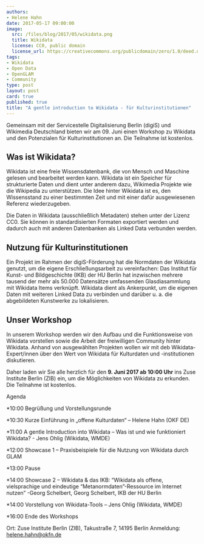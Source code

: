 ```yaml
---
authors:
- Helene Hahn
date: 2017-05-17 09:00:00
image:
  src: /files/blog/2017/05/wikidata.png
  title: Wikidata
  license: CC0, public domain
  license_url: https://creativecommons.org/publicdomain/zero/1.0/deed.de
tags:
- Wikidata
- Open Data
- OpenGLAM
- Community
type: post
layout: post
card: true
published: true
title: "A gentle introduction to Wikidata - für Kulturinstitutionen"
---
```


Gemeinsam mit der Servicestelle Digitalisierung Berlin (digiS) und Wikimedia Deutschland bieten wir am 09. Juni einen Workshop zu Wikidata und den Potenzialen für Kulturinstitutionen an. Die Teilnahme ist kostenlos.

## Was ist Wikidata?

Wikidata ist eine freie Wissensdatenbank, die von Mensch und Maschine gelesen und bearbeitet werden kann. Wikidata ist ein Speicher für strukturierte Daten und dient unter anderem dazu, Wikimedia Projekte wie die Wikipedia zu unterstützen. Die Idee hinter Wikidata ist es, den Wissensstand zu einer bestimmten Zeit und mit einer dafür ausgewiesenen Referenz wiederzugeben. 

Die Daten in Wikidata (ausschließlich Metadaten) stehen unter der Lizenz CC0. Sie können in standardisierten Formaten exportiert werden und dadurch auch mit anderen Datenbanken als Linked Data verbunden werden. 

## Nutzung für Kulturinstitutionen

Ein Projekt im Rahmen der digiS-Förderung hat die Normdaten der Wikidata genutzt, um die eigene Erschließungsarbeit zu vereinfachen: Das Institut für Kunst- und Bildgeschichte (IKB) der HU Berlin hat inzwischen mehrere tausend der mehr als 50.000 Datensätze umfassenden Glasdiasammlung mit Wikidata Items verknüpft. Wikidata dient als Ankerpunkt, um die eigenen Daten mit weiteren Linked Data zu verbinden und darüber u. a. die abgebildeten Kunstwerke zu lokalisieren.

## Unser Workshop

In unserem Workshop werden wir den Aufbau und die Funktionsweise von Wikidata vorstellen sowie die Arbeit der freiwilligen Community hinter Wikidata. Anhand von ausgewählten Projekten wollen wir mit deb Wikidata-Expert/innen über den Wert von Wikidata für Kulturdaten und -institutionen diskutieren. 

Daher laden wir Sie alle herzlich für den **9. Juni 2017 ab 10:00 Uhr** ins Zuse Institute Berlin (ZIB) ein, um die Möglichkeiten von Wikidata zu erkunden.
Die Teilnahme ist kostenlos.

Agenda

*10:00 Begrüßung und Vorstellungsrunde

*10:30 Kurze Einführung in „offene Kulturdaten“ – Helene Hahn (OKF DE)

*11:00 A gentle Introduction into Wikidata – Was ist und wie funktioniert Wikidata? - Jens Ohlig (Wikidata, WMDE)

*12:00 Showcase 1 – Praxisbeispiele für die Nutzung von Wikidata durch GLAM

*13:00 Pause

*14:00 Showcase 2 – Wikidata & das IKB: “Wikidata als offene, vielsprachige und eindeutige “Metanormdaten”-Ressource im Internet nutzen” -Georg Schelbert, Georg Schelbert, IKB der HU Berlin

*14:00 Vorstellung von Wikidata-Tools – Jens Ohlig (Wikidata, WMDE)

*16:00 Ende des Workshops

Ort: Zuse Institute Berlin (ZIB), Takustraße 7, 14195 Berlin
Anmeldung: [helene.hahn@okfn.de](mailto:helene.hahn@okfn.de)

